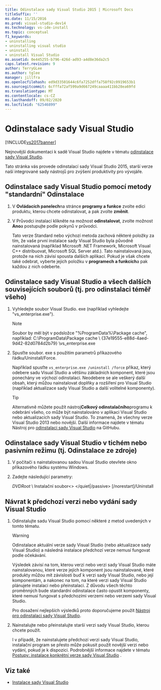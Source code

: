 ```yaml
---
title: Odinstalace sady Visual Studio 2015 | Microsoft Docs
titleSuffix: ''
ms.date: 11/15/2016
ms.prod: visual-studio-dev14
ms.technology: vs-ide-install
ms.topic: conceptual
f1_keywords:
- uninstalling
- uninstalling visual studio
- uninstall
- uninstall Visual Studio
ms.assetid: 0e445255-b796-426d-ad93-a4d8e36da2c5
caps.latest.revision: 9
author: TerryGLee
ms.author: tglee
manager: jillfra
ms.openlocfilehash: ed9d33501644c6fa7252dffa758f92c0919653b1
ms.sourcegitcommit: 6cfffa72af599a9d667249caaaa411bb28ea69fd
ms.translationtype: MT
ms.contentlocale: cs-CZ
ms.lasthandoff: 09/02/2020
ms.locfileid: "62546899"
---
```

# <a name="uninstall-visual-studio"></a>Odinstalace sady Visual Studio
[!INCLUDE[vs2017banner](../includes/vs2017banner.md)]

Nejnovější dokumentaci k sadě Visual Studio najdete v tématu [odinstalace sady Visual Studio](/visualstudio/install/uninstall-visual-studio).

Tato stránka vás provede odinstalací sady Visual Studio 2015, starší verze naší integrované sady nástrojů pro zvýšení produktivity pro vývojáře.

## <a name="uninstall-visual-studio-by-using-the-standard-uninstallation-method"></a>Odinstalace sady Visual Studio pomocí metody "standardní" Odinstalace

1. V **Ovládacích panelech**na stránce **programy a funkce** zvolte edici produktu, kterou chcete odinstalovat, a pak zvolte **změnit**.

2. V Průvodci instalací klikněte na možnost **odinstalovat**, zvolte možnost **Ano**a postupujte podle pokynů v průvodci.

   Tato verze Standard nebo výchozí metoda zachová některé položky za tím, že vaše první instalace sady Visual Studio byla původně nainstalovaná (například Microsoft .NET Framework, Microsoft Visual C++ distribuovat, Microsoft SQL Server atd.).   Tato nainstalovaná jsou, protože na nich závisí spousta dalších aplikací. Pokud je však chcete také odebrat, vyberte jejich položku v **programech a funkcích**a pak každou z nich odeberte.

## <a name="uninstall-visual-studio-and-all-other-related-files-that-is-to-uninstall-almost-everything"></a>Odinstalace sady Visual Studio a všech dalších souvisejících souborů (tj. pro odinstalaci téměř všeho)

1. Vyhledejte soubor Visual Studio. exe (například vyhledejte "vs_enterprise.exe").

    > [!NOTE]
    > Soubor by měl být v podsložce "%ProgramData%\Package cache", například: C:\ProgramData\Package cache \\ {37e19555-e88d-4aed-9d42-82d0784d2b79} \vs_enterprise.exe

2. Spusťte soubor. exe s použitím parametrů příkazového řádku/Uninstall/Force.

     Například spusťte ```vs_enterprise.exe /uninstall /force``` příkaz, který odebere sadu Visual Studio a většinu základních komponent, které jsou ponechány ve výchozí odinstalaci. Neodebere se ale veškerý další obsah, který můžou nainstalovat doplňky a rozšíření pro Visual Studio (například aktualizace sady Visual Studio a další volitelné komponenty).

    > [!TIP]
    > Alternativně můžete použít nástroj**Celkový odinstalačního**programu k odebrání všeho, co může být nainstalováno v aplikaci Visual Studio nebo aktualizacích sady Visual Studio. To znamená, že všechny verze Visual Studio 2013 nebo novější. Další informace najdete v tématu Nástroj pro [odinstalaci sady Visual Studio](https://github.com/Microsoft/VisualStudioUninstaller/releases) na GitHubu.

## <a name="uninstall-visual-studio-in-silent-or-passive-modes-that-is-to-uninstall-from-source"></a>Odinstalace sady Visual Studio v tichém nebo pasivním režimu (tj. Odinstalace ze zdroje)

1. V počítači s nainstalovanou sadou Visual Studio otevřete okno příkazového řádku systému Windows.

2. Zadejte následující parametry:

     *DVDRoot* \\ Instalační soubor<\> \</quiet&#124;/passive> [/norestart]/Uninstall

## <a name="roll-back-to-a-previous-version-or-release-of--visual-studio"></a>Návrat k předchozí verzi nebo vydání sady Visual Studio

1. Odinstalujte sadu Visual Studio pomocí některé z metod uvedených v tomto tématu.

   > [!WARNING]
   > Odinstalace aktuální verze sady Visual Studio (nebo aktualizace sady Visual Studio) a následná instalace předchozí verze nemusí fungovat podle očekávání.
   >
   > Výsledek závisí na tom, kterou verzi nebo verzi sady Visual Studio máte nainstalovanou, které verze jejích komponent jsou nainstalované, které produkty můžou mít závislosti buď k verzi sady Visual Studio, nebo její komponentám, a nakonec na tom, na které verzi sady Visual Studio plánujete instalaci nebo přeinstalaci.  Z důvodu všech těchto proměnných bude standardní odinstalace často opustit komponenty, které nemusí fungovat s předchozími verzemi nebo verzemi sady Visual Studio.
   >
   > Pro dosažení nejlepších výsledků proto doporučujeme použít [Nástroj pro odinstalaci sady Visual Studio](https://github.com/Microsoft/VisualStudioUninstaller/releases).

2. Nainstalujte nebo přeinstalujte starší verzi sady Visual Studio, kterou chcete použít.

   I v případě, že nainstalujete předchozí verzi sady Visual Studio, instalační program se přesto může pokusit použít novější verzi nebo vydání, pokud je k dispozici. Podrobnější informace najdete v tématu [Postupy: instalace konkrétní verze sady Visual Studio](../install/how-to-install-a-specific-release-of-visual-studio.md) .

## <a name="see-also"></a>Viz také

- [Instalace sady Visual Studio](https://msdn.microsoft.com/library/e2h7fzkw.aspx)